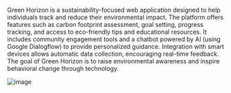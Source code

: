 Green Horizon is a sustainability-focused web application designed to help individuals track and reduce their environmental impact. The platform offers features such as carbon footprint assessment, goal setting, progress tracking, and access to eco-friendly tips and educational resources. 
It includes community engagement tools and a chatbot powered by AI (using Google Dialogflow) to provide personalized guidance. Integration with smart devices allows automatic data collection, encouraging real-time feedback. 
The goal of Green Horizon is to raise environmental awareness and inspire behavioral change through technology.


![image](https://github.com/user-attachments/assets/4b96e2f2-af6b-49f8-96ae-05c76718b1a2)
